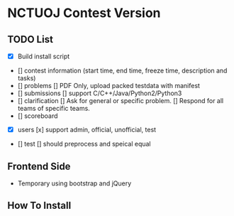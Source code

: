 # NCTUOJ Contest Version

## TODO List
- [x] Build install script
- [] contest information (start time, end time, freeze time, description and tasks)
- [] problems
    [] PDF Only, upload packed testdata with manifest
- [] submissions 
    [] support C/C++/Java/Python2/Python3
- [] clarification
    [] Ask for general or specific problem.
    [] Respond for all teams of specific teams.
- [] scoreboard
- [x] users
    [x] support admin, official, unofficial, test
- [] test
    [] should preprocess and speical equal

## Frontend Side
- Temporary using bootstrap and jQuery


## How To Install

